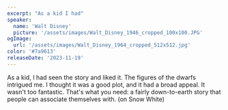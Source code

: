 ```yaml
---
excerpt: "As a kid I had"
speaker:
  name: 'Walt Disney'
  picture: '/assets/images/Walt_Disney_1946_cropped_100x100.JPG'
ogImage:
  url: '/assets/images/Walt_Disney_1964_cropped_512x512.jpg'
color: '#7a9613'
releaseDate: '2023-11-19'
---
```

As a kid, I had seen the story and liked it. The figures of the dwarfs intrigued me. I thought it was a good plot, and it had a broad appeal. It wasn't too fantastic. That's what you need: a fairly down-to-earth story that people can associate themselves with. (on Snow White)
